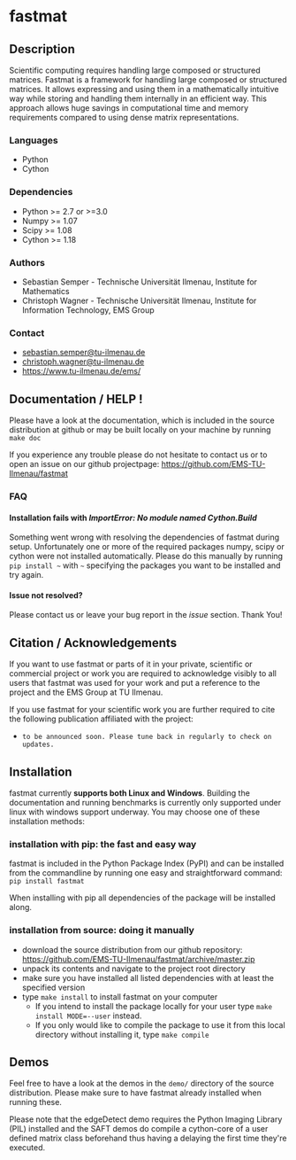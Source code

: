 # fastmat

## Description
Scientific computing requires handling large composed or structured matrices.
Fastmat is a framework for handling large composed or structured matrices.
It allows expressing and using them in a mathematically intuitive way while
storing and handling them internally in an efficient way. This approach allows
huge savings in computational time and memory requirements compared to using
dense matrix representations.

### Languages
- Python
- Cython

### Dependencies
- Python >= 2.7 or >=3.0
- Numpy >= 1.07
- Scipy >= 1.08
- Cython >= 1.18

### Authors
- Sebastian Semper - Technische Universität Ilmenau, Institute for Mathematics
- Christoph Wagner - Technische Universität Ilmenau,
					 Institute for Information Technology, EMS Group

### Contact
- sebastian.semper@tu-ilmenau.de
- christoph.wagner@tu-ilmenau.de
- https://www.tu-ilmenau.de/ems/

## Documentation / HELP !
Please have a look at the documentation, which is included in the source
distribution at github or may be built locally on your machine by running
    `make doc`

If you experience any trouble please do not hesitate to contact us or to open
an issue on our github projectpage: https://github.com/EMS-TU-Ilmenau/fastmat

### FAQ

#### Installation fails with *ImportError: No module named Cython.Build*
Something went wrong with resolving the dependencies of fastmat during setup.
Unfortunately one or more of the required packages numpy, scipy or cython were
not installed automatically. Please do this manually by running `pip install ~`
with `~` specifying the packages you want to be installed and try again.

#### Issue not resolved?
Please contact us or leave your bug report in the *issue* section. Thank You!


## Citation / Acknowledgements
If you want to use fastmat or parts of it in your private, scientific or
commercial project or work you are required to acknowledge visibly to all users
that fastmat was used for your work and put a reference to the project and the
EMS Group at TU Ilmenau.

If you use fastmat for your scientific work you are further required to cite
the following publication affiliated with the project:
- `to be announced soon. Please tune back in regularly to check on updates.`

## Installation
fastmat currently **supports both Linux and Windows**. Building the
documentation and running benchmarks is currently only supported under linux
with windows support underway. You may choose one of these installation methods:

### installation with pip: the fast and easy way

fastmat is included in the Python Package Index (PyPI) and can be installed
from the commandline by running one easy and straightforward command:
    `pip install fastmat`

When installing with pip all dependencies of the package will be installed
along.

### installation from source: doing it manually
- download the source distribution from our github repository:
    https://github.com/EMS-TU-Ilmenau/fastmat/archive/master.zip
- unpack its contents and navigate to the project root directory
- make sure you have installed all listed dependencies with at least the
  specified version
- type `make install` to install fastmat on your computer
    * If you intend to install the package locally for your user
      type `make install MODE=--user` instead.
    * If you only would like to compile the package to use it from this local
      directory without installing it, type `make compile`


## Demos
Feel free to have a look at the demos in the `demo/` directory of the source
distribution. Please make sure to have fastmat already installed when running
these.

Please note that the edgeDetect demo requires the Python Imaging Library (PIL)
installed and the SAFT demos do compile a cython-core of a user defined matrix
class beforehand thus having a delaying the first time they're executed.
